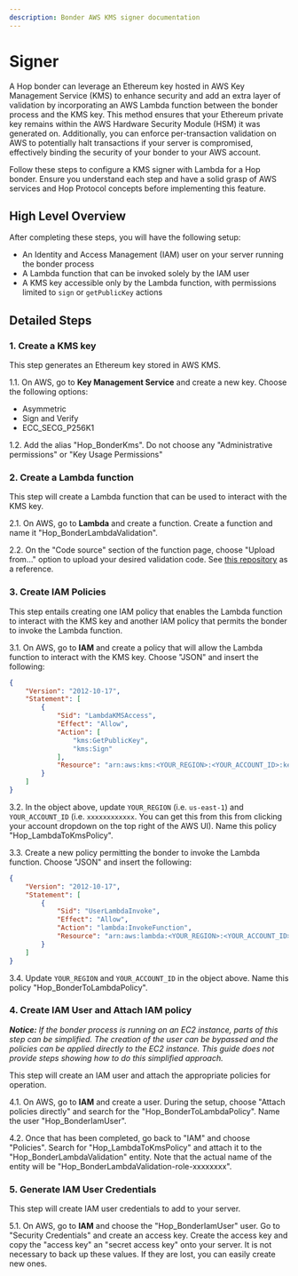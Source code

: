 ```yaml
---
description: Bonder AWS KMS signer documentation
---
```


# Signer

A Hop bonder can leverage an Ethereum key hosted in AWS Key Management Service (KMS) to enhance security and add an extra layer of validation by incorporating an AWS Lambda function between the bonder process and the KMS key. This method ensures that your Ethereum private key remains within the AWS Hardware Security Module (HSM) it was generated on. Additionally, you can enforce per-transaction validation on AWS to potentially halt transactions if your server is compromised, effectively binding the security of your bonder to your AWS account.

Follow these steps to configure a KMS signer with Lambda for a Hop bonder. Ensure you understand each step and have a solid grasp of AWS services and Hop Protocol concepts before implementing this feature.

## High Level Overview

After completing these steps, you will have the following setup:

* An Identity and Access Management (IAM) user on your server running the bonder process
* A Lambda function that can be invoked solely by the IAM user
* A KMS key accessible only by the Lambda function, with permissions limited to `sign` or `getPublicKey` actions

## Detailed Steps

### 1. Create a KMS key

This step generates an Ethereum key stored in AWS KMS.

1.1. On AWS, go to **Key Management Service** and create a new key. Choose the following options:

* Asymmetric
* Sign and Verify
* ECC_SECG_P256K1

1.2. Add the alias "Hop_BonderKms". Do not choose any "Administrative permissions" or "Key Usage Permissions"

### 2. Create a Lambda function

This step will create a Lambda function that can be used to interact with the KMS key.

2.1. On AWS, go to **Lambda** and create a function. Create a function and name it "Hop_BonderLambdaValidation".

2.2. On the "Code source" section of the function page, choose "Upload from..." option to upload your desired validation code. See [this repository](https://github.com/hop-protocol/lambda-bonder-transaction-validation) as a reference.

### 3. Create IAM Policies

This step entails creating one IAM policy that enables the Lambda function to interact with the KMS key and another IAM policy that permits the bonder to invoke the Lambda function.

3.1. On AWS, go to **IAM** and create a policy that will allow the Lambda function to interact with the KMS key. Choose "JSON" and insert the following:

```json
{
    "Version": "2012-10-17",
    "Statement": [
        {
            "Sid": "LambdaKMSAccess",
            "Effect": "Allow",
            "Action": [
                "kms:GetPublicKey",
                "kms:Sign"
            ],
            "Resource": "arn:aws:kms:<YOUR_REGION>:<YOUR_ACCOUNT_ID>:key/Hop_BonderKms"
        }
    ]
}
```

3.2. In the object above, update `YOUR_REGION` (i.e. `us-east-1`) and `YOUR_ACCOUNT_ID` (i.e. `xxxxxxxxxxxx`. You can get this from this from clicking your account dropdown on the top right of the AWS UI). Name this policy "Hop_LambdaToKmsPolicy".

3.3. Create a new policy permitting the bonder to invoke the Lambda function. Choose "JSON" and insert the following:

```json
{
    "Version": "2012-10-17",
    "Statement": [
        {
            "Sid": "UserLambdaInvoke",
            "Effect": "Allow",
            "Action": "lambda:InvokeFunction",
            "Resource": "arn:aws:lambda:<YOUR_REGION>:<YOUR_ACCOUNT_ID>:function:Hop_BonderLambdaValidation"
        }
    ]
}
```

3.4. Update `YOUR_REGION` and `YOUR_ACCOUNT_ID` in the object above. Name this policy "Hop_BonderToLambdaPolicy".

### 4. Create IAM User and Attach IAM policy

_**Notice:** If the bonder process is running on an EC2 instance, parts of this step can be simplified. The creation of the user can be bypassed and the policies can be applied directly to the EC2 instance. This guide does not provide steps showing how to do this simplified approach._

This step will create an IAM user and attach the appropriate policies for operation.

4.1. On AWS, go to **IAM** and create a user. During the setup, choose "Attach policies directly" and search for the "Hop_BonderToLambdaPolicy". Name the user "Hop_BonderIamUser".

4.2. Once that has been completed, go back to "IAM" and choose "Policies". Search for "Hop_LambdaToKmsPolicy" and attach it to the "Hop_BonderLambdaValidation" entity. Note that the actual name of the entity will be "Hop_BonderLambdaValidation-role-xxxxxxxx".

### 5. Generate IAM User Credentials

This step will create IAM user credentials to add to your server.

5.1. On AWS, go to **IAM** and choose the "Hop_BonderIamUser" user. Go to "Security Credentials" and create an access key. Create the access key and copy the "access key" an "secret access key" onto your server. It is not necessary to back up these values. If they are lost, you can easily create new ones.